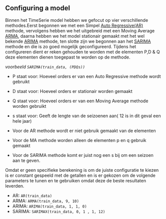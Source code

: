 ## Configuring a model


Binnen het TimeSerie model hebben we gefocut op vier verschillende methodes.Eerst begonnen we met een Simpel [Auto Regressive(AR)](https://github.com/Emir-Acikgoz-50/Minor-Data-Science/blob/main/Notebook%20Codes/AR%20Model%20Klant%20266.ipynb) methode, vervolgens hebben we het uitgebreid met een Moving Average [ARMA](https://github.com/Emir-Acikgoz-50/Minor-Data-Science/blob/main/Notebook%20Codes/ARMA%20Model%20Klant%20266.ipynb), daarna hebben we het model stationair gemaakt met het wel bekende [ARIMA](https://github.com/Emir-Acikgoz-50/Minor-Data-Science/blob/main/Notebook%20Codes/Arima%20KLOPT%20100%25%20met%20zelf%20voorspelde%20eind.ipynb) methode, ten slotte zijn we begonnen aan het [SARIMA](https://github.com/Emir-Acikgoz-50/Minor-Data-Science/blob/main/Notebook%20Codes/SARIMA_model_klant_266_rolling_window_verschil.ipynb) methode en die is zo goed mogelijk geconfigureerd. Tijdens het configureren dient er reken gehouden te worden met de elementen P,D & Q deze elementen dienen toegepast te worden op de methode.

 *voorbeeld `SARIMA(train_data, (PDQs))`*
 
* P staat voor: Hoeveel orders er van een Auto Regressive methode wordt gebruikt
* D staat voor: Hoeveel orders er stationair worden gemaakt
* Q staat voor: Hoeveel orders er van een Moving Average methode worden gebruikt
* s staat voor: Geeft de lengte van de seizoenen aan( 12 is in dit geval een hele jaar)


* Voor de AR methode wordt er niet gebruik gemaakt van de elementen
* Voor de MA methode worden alleen de elementen p en q gebruik gemaakt
* Voor de SARIMA methode komt er juist nog een s bij om een seizoen aan te geven.

Omdat er geen specifieke berekening is om de juiste configuratie te kiezen is er constant gespeeld met de getallen en is er gekozen om de volgende parameters te tunen en te gebruiken omdat deze de beste resultaten leverden.

* AR: `AR(train_data)`
* ARMA: `ARMA(train_data, 9, 10)`
* ARIMA: `ARIMA(train_data, 1, 1, 0)`
* SARIMA: `SARIMAX(train_data, 0, 1 , 1, 12)`

